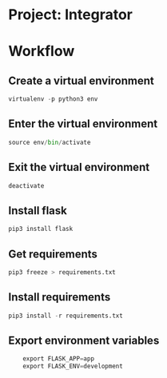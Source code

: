 # Project: Integrator

# Workflow

## Create a virtual environment

```python
virtualenv -p python3 env
```


## Enter the virtual environment
```py
source env/bin/activate
```
## Exit the virtual environment
```py
deactivate
```


## Install flask
```py
pip3 install flask
```

## Get requirements
```py
pip3 freeze > requirements.txt
```

## Install requirements
```py
pip3 install -r requirements.txt
```


## Export environment variables
```py
	export FLASK_APP=app
	export FLASK_ENV=development
```